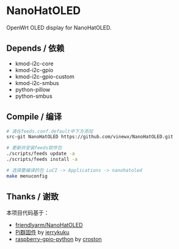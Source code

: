 # NanoHatOLED
OpenWrt OLED display for NanoHatOLED.
## Depends / 依赖
- kmod-i2c-core
- kmod-i2c-gpio
- kmod-i2c-gpio-custom
- kmod-i2c-smbus
- python-pillow
- python-smbus

## Compile / 编译
```bash
# 请在feeds.conf.default中下方添加
src-git NanoHatOLED https://github.com/vinewx/NanoHatOLED.git

# 更新并安装feeds软件包
./scripts/feeds update -a
./scripts/feeds install -a

# 选择要编译的包 LuCI -> Applications -> nanohatoled
make menuconfig
```
## Thanks / 谢致
本项目代码基于：
- [friendlyarm/NanoHatOLED](https://github.com/friendlyarm/NanoHatOLED) 
- [Pi群固件](https://t.me/NewPiN1Channel/21) by [jerrykuku](https://github.com/jerrykuku)
- [raspberry-gpio-python](https://sourceforge.net/projects/raspberry-gpio-python) by [croston](https://sourceforge.net/u/croston)
